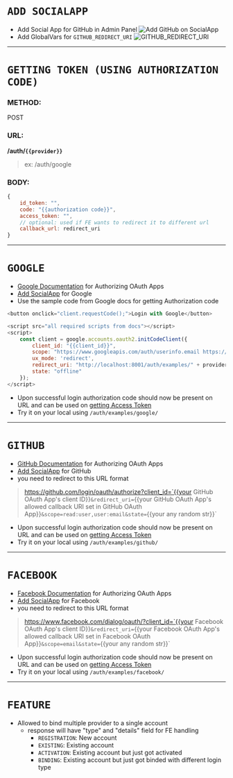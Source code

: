 # **`ADD SOCIALAPP`**

- Add Social App for GitHub in Admin Panel
![Add GitHub on SocialApp](https://user-images.githubusercontent.com/74129725/209335723-283fc800-78bd-47af-82e5-895720d8f382.png)
- Add GlobalVars for `GITHUB_REDIRECT_URI`
![GITHUB_REDIRECT_URI](https://user-images.githubusercontent.com/74129725/209336232-67c6918c-da37-4632-96cb-551b76f267ca.png)

---

# **`GETTING TOKEN (USING AUTHORIZATION CODE)`**
### **METHOD**:
POST
### **URL**:
**/auth/`{{provider}}`**
> ex: /auth/google

### **BODY**:
```js
{
    id_token: "",
    code: "{{authorization code}}",
    access_token: "",
    // optional: used if FE wants to redirect it to different url
    callback_url: redirect_uri
}
```

---

# **`GOOGLE`**

- [Google Documentation](https://developers.google.com/identity/protocols/oauth2/web-server#python) for Authorizing OAuth Apps
- [Add SocialApp](./HOWTO.md) for Google
- Use the sample code from Google docs for getting Authorization code
```js
<button onclick="client.requestCode();">Login with Google</button>

<script src="all required scripts from docs"></script>
<script>
    const client = google.accounts.oauth2.initCodeClient({
        client_id: "{{client_id}}",
        scope: "https://www.googleapis.com/auth/userinfo.email https://www.googleapis.com/auth/userinfo.profile openid",
        ux_mode: 'redirect',
        redirect_uri: "http://localhost:8001/auth/examples/" + provider + "/",
        state: "offline"
    });
</script>
```
- Upon successful login authorization code should now be present on URL and can be used on [getting Access Token](./HOWTO.md)
- Try it on your local using `/auth/examples/google/`

---
# **`GITHUB`**

- [GitHub Documentation](https://docs.github.com/en/developers/apps/building-oauth-apps/authorizing-oauth-apps) for Authorizing OAuth Apps
- [Add SocialApp](./HOWTO.md) for GitHub
- you need to redirect to this URL format
> https://github.com/login/oauth/authorize?client_id=`{{your GitHub OAuth App's client ID}}`&redirect_uri=`{{your GitHub OAuth App's allowed callback URI set in GitHub OAuth App}}`&scope=read:user,user:email&state=`{{your any random str}}`
- Upon successful login authorization code should now be present on URL and can be used on [getting Access Token](./HOWTO.md)
- Try it on your local using `/auth/examples/github/`

---
# **`FACEBOOK`**

- [Facebook Documentation](https://developers.facebook.com/docs/facebook-login/guides/advanced/manual-flow#checklogin) for Authorizing OAuth Apps
- [Add SocialApp](./HOWTO.md) for Facebook
- you need to redirect to this URL format
> https://www.facebook.com/dialog/oauth/?client_id=`{{your Facebook OAuth App's client ID}}`&redirect_uri=`{{your Facebook OAuth App's allowed callback URI set in Facebook OAuth App}}`&scope=email&state=`{{your any random str}}`
- Upon successful login authorization code should now be present on URL and can be used on [getting Access Token](./HOWTO.md)
- Try it on your local using `/auth/examples/facebook/`

---
# **`FEATURE`**
- Allowed to bind multiple provider to a single account
    - response will have "type" and "details" field for FE handling
        - `REGISTRATION`: New account
        - `EXISTING`: Existing account
        - `ACTIVATION`: Existing account but just got activated
        - `BINDING`: Existing account but just got binded with different login type